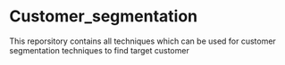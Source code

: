 # Customer_segmentation
This reporsitory contains all techniques which can be used for customer segmentation techniques to find target customer
